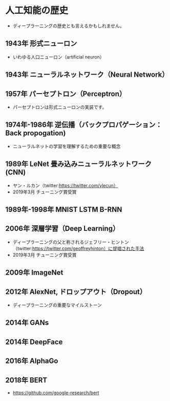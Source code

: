 # 人工知能の歴史

* ディープラーニングの歴史とも言えるかもしれません。

## 1943年 形式ニューロン

* いわゆる人口ニューロン（artificial neuron）

## 1943年 ニューラルネットワーク（Neural Network）

## 1957年 パーセプトロン（Perceptron）

* パーセプトロンは形式ニューロンの実装です。

## 1974年-1986年 逆伝播（バックプロパゲーション：Back propogation)

* ニューラルネットの学習を理解するための重要な概念

## 1989年 LeNet 畳み込みニューラルネットワーク(CNN)

* ヤン・ルカン（twitter:https://twitter.com/ylecun）
* 2019年3月 チューニング賞受賞

## 1989年-1998年 MNIST LSTM B-RNN

## 2006年 深層学習（Deep Learning）

* ディープラーニングの父と称されるジェフリー・ヒントン（twitter:https://twitter.com/geoffreyhinton）に提唱された手法
* 2019年3月 チューニング賞受賞

## 2009年 ImageNet

## 2012年 AlexNet, ドロップアウト（Dropout）

* ディープラーニングの重要なマイルストーン

## 2014年 GANs

## 2014年 DeepFace

## 2016年 AlphaGo

## 2018年 BERT 

* https://github.com/google-research/bert
